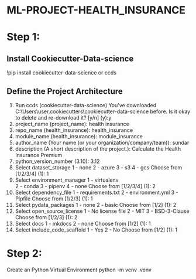 # ML-PROJECT-HEALTH_INSURANCE
# Step 1:
## Install Cookiecutter-Data-science
!pip install cookiecutter-data-science or ccds
## Define the Project Architecture
1. Run ccds (cookiecutter-data-science)
You've downloaded C:\Users\user\.cookiecutters\cookiecutter-data-science before. Is it okay to delete and re-download it? [y/n] (y):y
2. project_name (project_name): health insurance
3. repo_name (health_insurance): health_insurance
4. module_name (health_insurance): module_insurance
5. author_name (Your name (or your organization/company/team)): sundar
6. description (A short description of the project.): Calculate the Health Insurance Premium
7. python_version_number (3.10): 3.12
8. Select dataset_storage
    1 - none
    2 - azure
    3 - s3
    4 - gcs
    Choose from [1/2/3/4] (1): 1
9. Select environment_manager
    1 - virtualenv        
    2 - conda
    3 - pipenv
    4 - none
    Choose from [1/2/3/4] (1): 2
10. Select dependency_file
    1 - requirements.txt
    2 - environment.yml
    3 - Pipfile
    Choose from [1/2/3] (1): 1
11. Select pydata_packages
    1 - none
    2 - basic
    Choose from [1/2] (1): 2
12. Select open_source_license
    1 - No license file
    2 - MIT
    3 - BSD-3-Clause
    Choose from [1/2/3] (1): 2
13. Select docs
    1 - mkdocs
    2 - none
    Choose from [1/2] (1): 1
14. Select include_code_scaffold
    1 - Yes
    2 - No
    Choose from [1/2] (1): 1

# Step 2:
  Create an Python Virtual Environment
  python -m venv .venv
